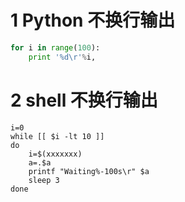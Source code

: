 
# 1 Python 不换行输出

```python
for i in range(100):
    print '%d\r'%i,
```

# 2 shell 不换行输出
```shell
i=0
while [[ $i -lt 10 ]]
do
    i=$(xxxxxxx)
    a=.$a
    printf "Waiting%-100s\r" $a
    sleep 3
done
```
